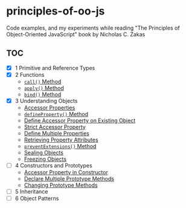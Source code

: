 # principles-of-oo-js

Code examples, and my experiments while reading
"The Principles of Object-Oriented JavaScript" book by Nicholas C. Zakas

## TOC

- [x] 1 Primitive and Reference Types
- [x] 2 Functions
  - [`call()` Method](src/functions/call_method.js)
  - [`apply()` Method](src/functions/apply_method.js)
  - [`bind()` Method](src/functions/bind_method.js)
- [x] 3 Understanding Objects
  - [Accessor Properties](src/objects/accessor_property.js)
  - [`defineProperty()` Method](src/objects/define_property.js)
  - [Define Accessor Property on Existing Object](src/objects/define_accessor.js)
  - [Strict Accessor Property](src/objects/strict_accessor.js)
  - [Define Multiple Properties](src/objects/multiple_properties.js)
  - [Retrieving Property Attributes](src/objects/property_attributes.js)
  - [`preventExtensions()` Method](src/objects/prevent_extensions.js)
  - [Sealing Objects](src/objects/sealing.js)
  - [Freezing Objects](src/objects/freezing.js)
- [ ] 4 Constructors and Prototypes
  - [Accessor Property in Constructor](src/prototypes/accessor_in_constructor.js)
  - [Declare Multiple Prototype Methods](src/prototypes/multiple_methods.js)
  - [Changing Prototype Methods](src/prototypes/change_prototype_methods.js)
- [ ] 5 Inheritance
- [ ] 6 Object Patterns
